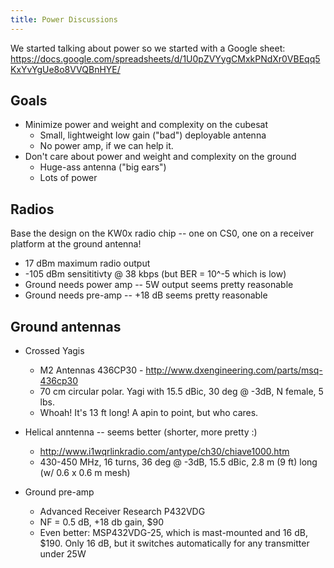 ```yaml
---
title: Power Discussions
---
```


We started talking about power so we started with a Google sheet:  <https://docs.google.com/spreadsheets/d/1U0pZVYygCMxkPNdXr0VBEqq5KxYvYgUe8o8VVQBnHYE/>

## Goals

 - Minimize power and weight and complexity on the cubesat
    - Small, lightweight low gain ("bad") deployable antenna
    - No power amp, if we can help it.
 - Don't care about power and weight and complexity on the ground
    - Huge-ass antenna ("big ears")
    - Lots of power

## Radios

Base the design on the KW0x radio chip -- one on CS0, one on a receiver platform at the ground antenna!

- 17 dBm maximum radio output
- -105 dBm sensititivty @ 38 kbps (but BER = 10^-5 which is low)
- Ground needs power amp -- 5W output seems pretty reasonable
- Ground needs pre-amp -- +18 dB seems pretty reasonable

## Ground antennas

- Crossed Yagis
   - M2 Antennas 436CP30 - http://www.dxengineering.com/parts/msq-436cp30
   - 70 cm circular polar. Yagi with 15.5 dBic, 30 deg @ -3dB, N female, 5 lbs.
   - Whoah! It's 13 ft long! A apin to point, but who cares.

- Helical anntenna -- seems better (shorter, more pretty :)
   - http://www.i1wqrlinkradio.com/antype/ch30/chiave1000.htm
   - 430-450 MHz, 16 turns, 36 deg @ -3dB, 15.5 dBic, 2.8 m (9 ft) long (w/ 0.6 x 0.6 m mesh)

- Ground pre-amp
   - Advanced Receiver Research P432VDG
   - NF = 0.5 dB, +18 db gain, $90
   - Even better: MSP432VDG-25, which is mast-mounted and 16 dB, $190. Only 16 dB, but it switches automatically for any transmitter under 25W
